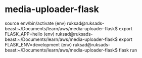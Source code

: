 # media-uploader-flask


source env/bin/activate
(env) ruksad@ruksads-beast:~/Documents/learn/aws/media-uploader-flask$ export FLASK_APP=hello
(env) ruksad@ruksads-beast:~/Documents/learn/aws/media-uploader-flask$ export FLASK_ENV=development
(env) ruksad@ruksads-beast:~/Documents/learn/aws/media-uploader-flask$ flask run


